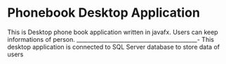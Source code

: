 # Phonebook Desktop Application

This is Desktop phone book application written in  javafx.
Users can keep informations of person.
___________________________________________-
This desktop application is connected to SQL Server database to store data of users

